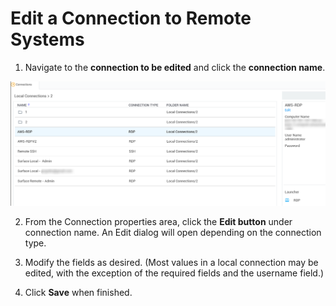 [title]: #	(Edit a Connection to Remote Systems)
[tags]: #	(edit,remote)
[priority]: #	(502)
# Edit a Connection to Remote Systems

1. Navigate to the **connection to be edited** and click the **connection name**.   

![edit-conn-to-remsys](images/edit-conn-remote-sys.png)

2. From the Connection properties area, click the **Edit button** under connection name. An Edit dialog will open depending on the connection type.

3. Modify the fields as desired. (Most values in a local connection may be edited, with the exception of the required fields and the username field.)

4. Click **Save** when finished.

